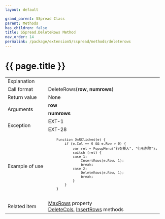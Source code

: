```yaml
---
layout: default

grand_parent: SSpread Class
parent: Methods
has_children: false
title: SSpread.DeleteRows Method
nav_order: 14
permalink: /package/extension5/sspread/methods/deleterows
---
```

# {{ page.title }}

<table>
  <tr>
    <td>Explanation</td>
    <td colspan="2"></td>
  </tr>
  <tr>
    <td>Call format</td>
    <td colspan="2">DeleteRows(<b>row</b>, <b>numrows</b>)</td>
  </tr>
  <tr>
    <td>Return value</td>
    <td colspan="2">None</td>
  </tr>  
  <tr>
    <td rowspan="2">Arguments</td>
    <td><b>row</b></td>
    <td></td>
  </tr>
  <tr>
    <td><b>numrows</b></td>
    <td></td>
  </tr>
  <tr>
    <td rowspan="2">Exception</td>
    <td>EXT-1</td>
    <td></td>
  </tr>
  <tr>
    <td>EXT-28</td>
    <td></td>
  </tr>
  <tr>
    <td>Example of use</td>
    <td colspan="2"><code><pre>
    Function OnRClicked(e) {
        if (e.Col == 0 && e.Row > 0) {
            var ret = PopupMenu("行を挿入", "行を削除");
            switch (ret) {
            case 1:
                InsertRows(e.Row, 1);
                break;
            case 2:
                DeleteRows(e.Row, 1);
                break;
            }
        }
    }
    </pre></code></td>
  </tr>
  <tr>
    <td>Related item</td>
    <td colspan="2"><a href="/package/extension5/sspread/properties/maxrows">MaxRows</a> property<br><a href="/package/extension5/sspread/methods/deletecols">DeleteCols</a>, <a href="/package/extension5/sspread/methods/insertrows">InsertRows</a> methods</td>
  </tr>
</table>
